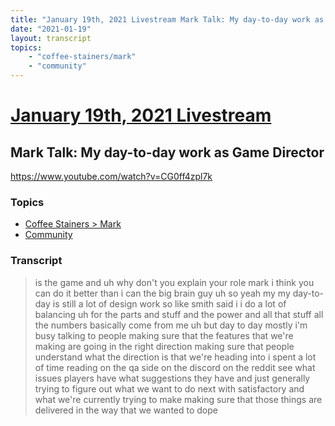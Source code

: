 ```yaml
---
title: "January 19th, 2021 Livestream Mark Talk: My day-to-day work as Game Director"
date: "2021-01-19"
layout: transcript
topics:
    - "coffee-stainers/mark"
    - "community"
---
```

# [January 19th, 2021 Livestream](../2021-01-19.md)
## Mark Talk: My day-to-day work as Game Director
https://www.youtube.com/watch?v=CG0ff4zpl7k

### Topics
* [Coffee Stainers > Mark](../topics/coffee-stainers/mark.md)
* [Community](../topics/community.md)

### Transcript

> is the game and uh why don't you explain your role mark i think you can do it better than i can the big brain guy uh so yeah my my day-to-day is still a lot of design work so like smith said i i do a lot of balancing uh for the parts and stuff and the power and all that stuff all the numbers basically come from me uh but day to day mostly i'm busy talking to people making sure that the features that we're making are going in the right direction making sure that people understand what the direction is that we're heading into i spent a lot of time reading on the qa side on the discord on the reddit see what issues players have what suggestions they have and just generally trying to figure out what we want to do next with satisfactory and what we're currently trying to make making sure that those things are delivered in the way that we wanted to dope
